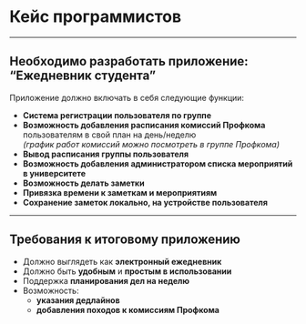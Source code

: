 # Кейс программистов

---

## Необходимо разработать приложение: “Ежедневник студента”

Приложение должно включать в себя следующие функции:

- **Система регистрации пользователя по группе**  
- **Возможность добавления расписания комиссий Профкома** пользователям в свой план на день/неделю  
  *(график работ комиссий можно посмотреть в группе Профкома)*  
- **Вывод расписания группы пользователя**  
- **Возможность добавления администратором списка мероприятий в университете**  
- **Возможность делать заметки**  
- **Привязка времени к заметкам и мероприятиям**  
- **Сохранение заметок локально, на устройстве пользователя**

---

## Требования к итоговому приложению

- Должно выглядеть как **электронный ежедневник**
- Должно быть **удобным** и **простым в использовании**
- Поддержка **планирования дел на неделю**
- Возможность:
  - **указания дедлайнов**
  - **добавления походов к комиссиям Профкома**
